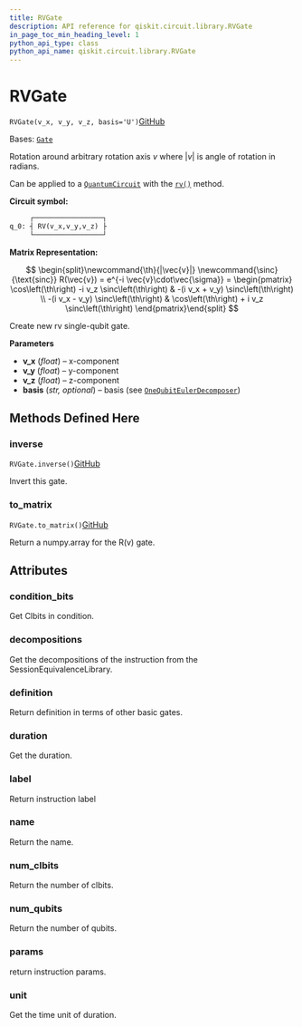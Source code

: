 ```yaml
---
title: RVGate
description: API reference for qiskit.circuit.library.RVGate
in_page_toc_min_heading_level: 1
python_api_type: class
python_api_name: qiskit.circuit.library.RVGate
---
```


# RVGate

<span id="qiskit.circuit.library.RVGate" />

`RVGate(v_x, v_y, v_z, basis='U')`[GitHub](https://github.com/qiskit/qiskit/tree/stable/0.24/qiskit/circuit/library/generalized_gates/rv.py "view source code")

Bases: [`Gate`](qiskit.circuit.Gate "qiskit.circuit.gate.Gate")

Rotation around arbitrary rotation axis $v$ where $|v|$ is angle of rotation in radians.

Can be applied to a [`QuantumCircuit`](qiskit.circuit.QuantumCircuit "qiskit.circuit.QuantumCircuit") with the [`rv()`](qiskit.circuit.QuantumCircuit#rv "qiskit.circuit.QuantumCircuit.rv") method.

**Circuit symbol:**

```python
     ┌─────────────────┐
q_0: ┤ RV(v_x,v_y,v_z) ├
     └─────────────────┘
```

**Matrix Representation:**

$$
\begin{split}\newcommand{\th}{|\vec{v}|}
\newcommand{\sinc}{\text{sinc}}
    R(\vec{v}) = e^{-i \vec{v}\cdot\vec{\sigma}} =
        \begin{pmatrix}
            \cos\left(\th\right) -i v_z \sinc\left(\th\right)
            & -(i v_x + v_y) \sinc\left(\th\right) \\
            -(i v_x - v_y) \sinc\left(\th\right)
            & \cos\left(\th\right) + i v_z \sinc\left(\th\right)
        \end{pmatrix}\end{split}
$$

Create new rv single-qubit gate.

**Parameters**

*   **v\_x** (*float*) – x-component
*   **v\_y** (*float*) – y-component
*   **v\_z** (*float*) – z-component
*   **basis** (*str, optional*) – basis (see [`OneQubitEulerDecomposer`](qiskit.quantum_info.OneQubitEulerDecomposer "qiskit.quantum_info.synthesis.one_qubit_decompose.OneQubitEulerDecomposer"))

## Methods Defined Here

<span id="qiskit-circuit-library-rvgate-inverse" />

### inverse

<span id="qiskit.circuit.library.RVGate.inverse" />

`RVGate.inverse()`[GitHub](https://github.com/qiskit/qiskit/tree/stable/0.24/qiskit/circuit/library/generalized_gates/rv.py "view source code")

Invert this gate.

<span id="qiskit-circuit-library-rvgate-to-matrix" />

### to\_matrix

<span id="qiskit.circuit.library.RVGate.to_matrix" />

`RVGate.to_matrix()`[GitHub](https://github.com/qiskit/qiskit/tree/stable/0.24/qiskit/circuit/library/generalized_gates/rv.py "view source code")

Return a numpy.array for the R(v) gate.

## Attributes

<span id="qiskit.circuit.library.RVGate.condition_bits" />

### condition\_bits

Get Clbits in condition.

<span id="qiskit.circuit.library.RVGate.decompositions" />

### decompositions

Get the decompositions of the instruction from the SessionEquivalenceLibrary.

<span id="qiskit.circuit.library.RVGate.definition" />

### definition

Return definition in terms of other basic gates.

<span id="qiskit.circuit.library.RVGate.duration" />

### duration

Get the duration.

<span id="qiskit.circuit.library.RVGate.label" />

### label

Return instruction label

<span id="qiskit.circuit.library.RVGate.name" />

### name

Return the name.

<span id="qiskit.circuit.library.RVGate.num_clbits" />

### num\_clbits

Return the number of clbits.

<span id="qiskit.circuit.library.RVGate.num_qubits" />

### num\_qubits

Return the number of qubits.

<span id="qiskit.circuit.library.RVGate.params" />

### params

return instruction params.

<span id="qiskit.circuit.library.RVGate.unit" />

### unit

Get the time unit of duration.

